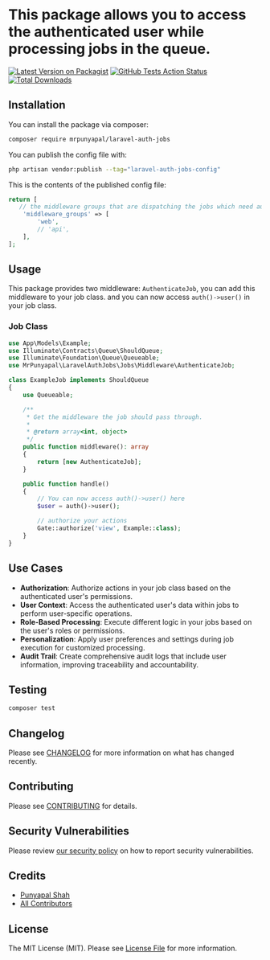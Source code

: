 # This package allows you to access the authenticated user while processing jobs in the queue.

[![Latest Version on Packagist](https://img.shields.io/packagist/v/mrpunyapal/laravel-auth-jobs.svg?style=flat-square)](https://packagist.org/packages/mrpunyapal/laravel-auth-jobs)
[![GitHub Tests Action Status](https://img.shields.io/github/actions/workflow/status/mrpunyapal/laravel-auth-jobs/run-tests.yml?branch=main&label=tests&style=flat-square)](https://github.com/mrpunyapal/laravel-auth-jobs/actions?query=workflow%3Arun-tests+branch%3Amain)
[![Total Downloads](https://img.shields.io/packagist/dt/mrpunyapal/laravel-auth-jobs.svg?style=flat-square)](https://packagist.org/packages/mrpunyapal/laravel-auth-jobs)

## Installation

You can install the package via composer:

```bash
composer require mrpunyapal/laravel-auth-jobs
```

You can publish the config file with:

```bash
php artisan vendor:publish --tag="laravel-auth-jobs-config"
```

This is the contents of the published config file:

```php
return [
   // the middleware groups that are dispatching the jobs which need authentication
    'middleware_groups' => [
        'web',
        // 'api',
    ],
];
```

## Usage

This package provides two middleware: `AuthenticateJob`, you can add this middleware to your job class. and you can now access `auth()->user()` in your job class.

### Job Class

```php
use App\Models\Example;
use Illuminate\Contracts\Queue\ShouldQueue;
use Illuminate\Foundation\Queue\Queueable;
use MrPunyapal\LaravelAuthJobs\Jobs\Middleware\AuthenticateJob;

class ExampleJob implements ShouldQueue
{
    use Queueable;

    /**
     * Get the middleware the job should pass through.
     *
     * @return array<int, object>
     */
    public function middleware(): array
    {
        return [new AuthenticateJob];
    }

    public function handle()
    {
        // You can now access auth()->user() here
        $user = auth()->user();

        // authorize your actions
        Gate::authorize('view', Example::class);
    }
}

```


## Use Cases

- **Authorization**: Authorize actions in your job class based on the authenticated user's permissions.
- **User Context**: Access the authenticated user's data within jobs to perform user-specific operations.
- **Role-Based Processing**: Execute different logic in your jobs based on the user's roles or permissions.
- **Personalization**: Apply user preferences and settings during job execution for customized processing.
- **Audit Trail**: Create comprehensive audit logs that include user information, improving traceability and accountability.

## Testing

```bash
composer test
```

## Changelog

Please see [CHANGELOG](CHANGELOG.md) for more information on what has changed recently.

## Contributing

Please see [CONTRIBUTING](CONTRIBUTING.md) for details.

## Security Vulnerabilities

Please review [our security policy](../../security/policy) on how to report security vulnerabilities.

## Credits

- [Punyapal Shah](https://github.com/MrPunyapal)
- [All Contributors](../../contributors)

## License

The MIT License (MIT). Please see [License File](LICENSE.md) for more information.
